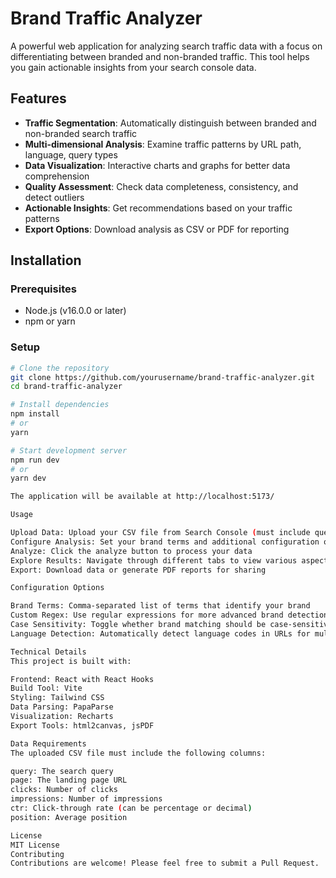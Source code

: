 # Brand Traffic Analyzer

A powerful web application for analyzing search traffic data with a focus on differentiating between branded and non-branded traffic. This tool helps you gain actionable insights from your search console data.

## Features

- **Traffic Segmentation**: Automatically distinguish between branded and non-branded search traffic
- **Multi-dimensional Analysis**: Examine traffic patterns by URL path, language, query types
- **Data Visualization**: Interactive charts and graphs for better data comprehension
- **Quality Assessment**: Check data completeness, consistency, and detect outliers
- **Actionable Insights**: Get recommendations based on your traffic patterns
- **Export Options**: Download analysis as CSV or PDF for reporting

## Installation

### Prerequisites

- Node.js (v16.0.0 or later)
- npm or yarn

### Setup

```bash
# Clone the repository
git clone https://github.com/yourusername/brand-traffic-analyzer.git
cd brand-traffic-analyzer

# Install dependencies
npm install
# or
yarn

# Start development server
npm run dev
# or
yarn dev

The application will be available at http://localhost:5173/

Usage

Upload Data: Upload your CSV file from Search Console (must include query, page, clicks, impressions, CTR, and position columns)
Configure Analysis: Set your brand terms and additional configuration options
Analyze: Click the analyze button to process your data
Explore Results: Navigate through different tabs to view various aspects of your traffic data
Export: Download data or generate PDF reports for sharing

Configuration Options

Brand Terms: Comma-separated list of terms that identify your brand
Custom Regex: Use regular expressions for more advanced brand detection
Case Sensitivity: Toggle whether brand matching should be case-sensitive
Language Detection: Automatically detect language codes in URLs for multilingual analysis

Technical Details
This project is built with:

Frontend: React with React Hooks
Build Tool: Vite
Styling: Tailwind CSS
Data Parsing: PapaParse
Visualization: Recharts
Export Tools: html2canvas, jsPDF

Data Requirements
The uploaded CSV file must include the following columns:

query: The search query
page: The landing page URL
clicks: Number of clicks
impressions: Number of impressions
ctr: Click-through rate (can be percentage or decimal)
position: Average position

License
MIT License
Contributing
Contributions are welcome! Please feel free to submit a Pull Request.
